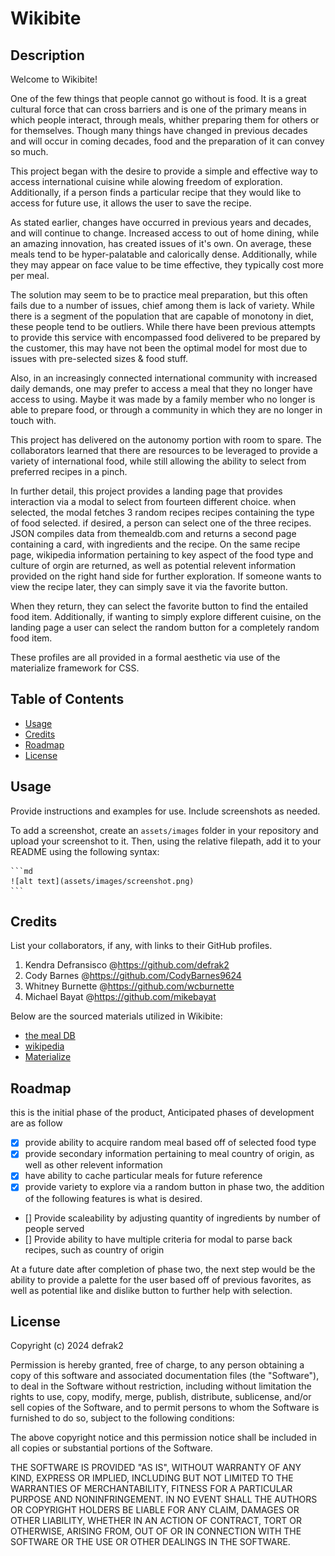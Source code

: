 # Wikibite
 
## Description

Welcome to Wikibite!

 One of the few things that people cannot go without is food.  It is a great cultural force that can cross barriers and is one of the primary means in which people interact, through meals, whither preparing them for others or for themselves.  Though many things have changed in previous decades and will occur in coming decades, food and the preparation of it can convey so much.

 This project began with the desire to provide a simple and effective way to access international cuisine while alowing freedom of exploration.  Additionally, if a person finds a particular recipe that they would like to access for future use, it allows the user to save the recipe.  

 As stated earlier, changes have occurred in previous years and decades, and will continue to change.  Increased access to out of home dining, while an amazing innovation, has created issues of it's own.  On average, these meals tend to be hyper-palatable and calorically dense.  Additionally, while they may appear on face value to be time effective, they typically cost more per meal. 
 
 The solution may seem to be to practice meal preparation, but this often fails due to a number of issues, chief among them is lack of variety.  While there is a segment of the population that are capable of monotony in diet, these people tend to be outliers.  While there have been previous attempts to provide this service with encompassed food delivered to be prepared by the customer, this may have not been the optimal model for most due to issues with pre-selected sizes & food stuff.

 Also, in an increasingly connected international community with increased daily demands, one may prefer to access a meal that they no longer have access to using.  Maybe it was made by a family member who no longer is able to prepare food, or through a community in which they are no longer in touch with.

 This project has delivered on the autonomy portion with room to spare. The collaborators learned that there are resources to be leveraged to provide a variety of international food, while still allowing the ability to select from preferred recipes in a pinch.

 In further detail, this project provides a landing page that provides interaction via a modal to select from fourteen different choice.  when selected, the modal fetches 3 random recipes recipes containing the type of food selected.  if desired, a person can select one of the three recipes.  JSON compiles data from themealdb.com and returns a second page containing a card, with ingredients and the recipe. On the same recipe page, wikipedia information pertaining to key aspect of the food type and culture of orgin are returned, as well as potential relevent information provided on the right hand side for further exploration.  If someone wants to view the recipe later, they can simply save it via the favorite button.  

 When they return, they can select the favorite button to find the entailed food item.  Additionally, if wanting to simply explore different cuisine, on the landing page a user can select the random button for a completely random food item.

 These profiles are all provided in a formal aesthetic via use of the materialize framework for CSS.


## Table of Contents

- [Usage](#usage)
- [Credits](#credits)
- [Roadmap](#roadmap)
- [License](#license)

## Usage

Provide instructions and examples for use. Include screenshots as needed.

To add a screenshot, create an `assets/images` folder in your repository and upload your screenshot to it. Then, using the relative filepath, add it to your README using the following syntax:

    ```md
    ![alt text](assets/images/screenshot.png)
    ```

## Credits

List your collaborators, if any, with links to their GitHub profiles.
1. Kendra Defransisco @https://github.com/defrak2
2. Cody Barnes @https://github.com/CodyBarnes9624
3. Whitney Burnette @https://github.com/wcburnette
4. Michael Bayat @https://github.com/mikebayat

Below are the sourced materials utilized in Wikibite:

- [the meal DB](https://www.themealdb.com/)
- [wikipedia](https://www.wikipedia.org/)
- [Materialize](https://materializecss.com/)


## Roadmap

this is the initial phase of the product,  Anticipated phases of development are as follow
- [x] provide ability to acquire random meal based off of selected food type
- [x] provide secondary information pertaining to meal country of origin, as well as other relevent information
- [x] have ability to cache particular meals for future reference
- [x] provide variety to explore via a random button
in phase two, the addition of the following features is what is desired.
- [] Provide scaleability by adjusting quantity of ingredients by number of people served
- [] Provide ability to have multiple criteria for modal to parse back recipes, such as country of origin

At a future date after completion of phase two, the next step would be the ability to provide a palette for the user based off of previous favorites, as well as potential like and dislike button to further help with selection.

## License

Copyright (c) 2024 defrak2

Permission is hereby granted, free of charge, to any person obtaining a copy
of this software and associated documentation files (the "Software"), to deal
in the Software without restriction, including without limitation the rights
to use, copy, modify, merge, publish, distribute, sublicense, and/or sell
copies of the Software, and to permit persons to whom the Software is
furnished to do so, subject to the following conditions:

The above copyright notice and this permission notice shall be included in all
copies or substantial portions of the Software.

THE SOFTWARE IS PROVIDED "AS IS", WITHOUT WARRANTY OF ANY KIND, EXPRESS OR
IMPLIED, INCLUDING BUT NOT LIMITED TO THE WARRANTIES OF MERCHANTABILITY,
FITNESS FOR A PARTICULAR PURPOSE AND NONINFRINGEMENT. IN NO EVENT SHALL THE
AUTHORS OR COPYRIGHT HOLDERS BE LIABLE FOR ANY CLAIM, DAMAGES OR OTHER
LIABILITY, WHETHER IN AN ACTION OF CONTRACT, TORT OR OTHERWISE, ARISING FROM,
OUT OF OR IN CONNECTION WITH THE SOFTWARE OR THE USE OR OTHER DEALINGS IN THE
SOFTWARE.
